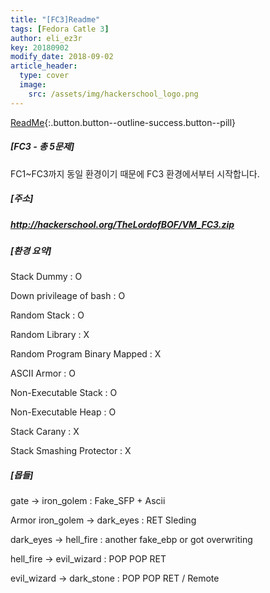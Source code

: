 ```yaml
---
title: "[FC3]Readme"
tags: [Fedora Catle 3]
author: eli_ez3r
key: 20180902
modify_date: 2018-09-02
article_header:
  type: cover
  image:
    src: /assets/img/hackerschool_logo.png
---
```


[ReadMe](#){:.button.button--outline-success.button--pill}

##### [FC3 - 총 5문제] 

FC1~FC3까지 동일 환경이기 때문에 FC3 환경에서부터 시작합니다.   



##### [주소]  

##### http://hackerschool.org/TheLordofBOF/VM_FC3.zip  



##### [환경 요약] 

Stack Dummy : O 

Down privileage of bash : O 

Random Stack : O 

Random Library : X 

Random Program Binary Mapped : X 

ASCII Armor : O 

Non-Executable Stack : O 

Non-Executable Heap : O 

Stack Carany : X 

Stack Smashing Protector : X  



##### [몹들] 

gate -> iron_golem : Fake_SFP + Ascii 

Armor iron_golem -> dark_eyes : RET Sleding 

dark_eyes -> hell_fire : another fake_ebp or got overwriting

 hell_fire -> evil_wizard : POP POP RET 

evil_wizard -> dark_stone : POP POP RET / Remote